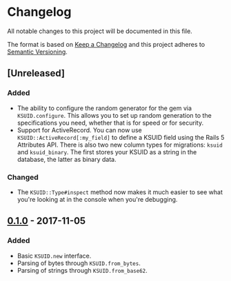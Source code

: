 # Changelog

All notable changes to this project will be documented in this file.

The format is based on [Keep a Changelog](http://keepachangelog.com/en/1.0.0/) and this project adheres to [Semantic Versioning](http://semver.org/spec/v2.0.0.html).

## [Unreleased]

### Added

- The ability to configure the random generator for the gem via `KSUID.configure`. This allows you to set up random generation to the specifications you need, whether that is for speed or for security.
- Support for ActiveRecord. You can now use `KSUID::ActiveRecord[:my_field]` to define a KSUID field using the Rails 5 Attributes API. There is also two new column types for migrations: `ksuid` and `ksuid_binary`. The first stores your KSUID as a string in the database, the latter as binary data.

### Changed

- The `KSUID::Type#inspect` method now makes it much easier to see what you're looking at in the console when you're debugging.

## [0.1.0] - 2017-11-05

### Added

- Basic `KSUID.new` interface.
- Parsing of bytes through `KSUID.from_bytes`.
- Parsing of strings through `KSUID.from_base62`.

[0.1.0]: https://github.com/michaelherold/ksuid/tree/v0.1.0
